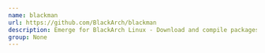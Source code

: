 ```yaml
---
name: blackman
url: https://github.com/BlackArch/blackman
description: Emerge for BlackArch Linux - Download and compile packages as emerge does.
group: None
---
```

